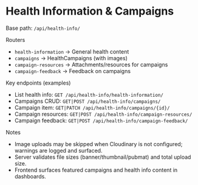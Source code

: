 # Health Information & Campaigns

Base path: `/api/health-info/`

Routers

- `health-information` → General health content
- `campaigns` → HealthCampaigns (with images)
- `campaign-resources` → Attachments/resources for campaigns
- `campaign-feedback` → Feedback on campaigns

Key endpoints (examples)

- List health info: `GET /api/health-info/health-information/`
- Campaigns CRUD: `GET|POST /api/health-info/campaigns/`
- Campaign item: `GET|PATCH /api/health-info/campaigns/{id}/`
- Campaign resources: `GET|POST /api/health-info/campaign-resources/`
- Campaign feedback: `GET|POST /api/health-info/campaign-feedback/`

Notes

- Image uploads may be skipped when Cloudinary is not configured; warnings are logged and surfaced.
- Server validates file sizes (banner/thumbnail/pubmat) and total upload size.
- Frontend surfaces featured campaigns and health info content in dashboards.

